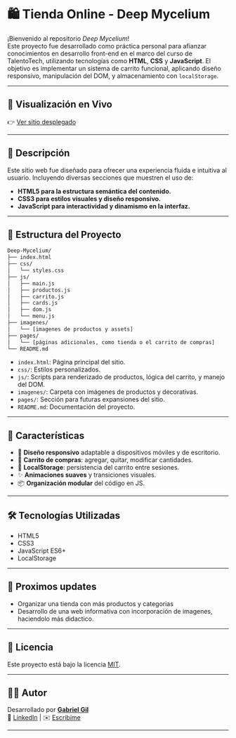 
# 🛍️ Tienda Online - Deep Mycelium

¡Bienvenido al repositorio *Deep Mycelium*!  
Este proyecto fue desarrollado como práctica personal para afianzar conocimientos en desarrollo front-end en el marco del curso de TalentoTech, utilizando tecnologías como **HTML**, **CSS** y **JavaScript**. El objetivo es implementar un sistema de carrito funcional, aplicando diseño responsivo, manipulación del DOM, y almacenamiento con `localStorage`.

---

## 🚀 Visualización en Vivo

👉 [Ver sitio desplegado](https://gabrielgil88.github.io/DeepMycelium/) 

---

## 🧩 Descripción

Este sitio web fue diseñado para ofrecer una experiencia fluida e intuitiva al usuario. Incluyendo diversas secciones que muestren el uso de:

- **HTML5 para la estructura semántica del contenido.**
- **CSS3 para estilos visuales y diseño responsivo.**
- **JavaScript para interactividad y dinamismo en la interfaz.**


---

## 📁 Estructura del Proyecto

```bash
Deep-Mycelium/
├── index.html
├── css/
│   └── styles.css
├── js/
│   ├── main.js
│   ├── productos.js
│   ├── carrito.js
│   ├── cards.js
│   ├── dom.js
│   └── menu.js
├── imagenes/
│   └── [imagenes de productos y assets]
├── pages/
│   └── [páginas adicionales, como tienda o el carrito de compras]
└── README.md
```

- `index.html`: Página principal del sitio.
- `css/`: Estilos personalizados.
- `js/`: Scripts para renderizado de productos, lógica del carrito, y manejo del DOM.
- `imagenes/`: Carpeta con imágenes de productos y decorativas.
- `pages/`: Sección para futuras expansiones del sitio.
- `README.md`: Documentación del proyecto.

---

## 🚀 Características

- 🎨 **Diseño responsivo** adaptable a dispositivos móviles y de escritorio.
- 🛒 **Carrito de compras**: agregar, quitar, modificar cantidades.
- 💾 **LocalStorage**: persistencia del carrito entre sesiones.
- ✨ **Animaciones suaves** y transiciones visuales.
- 📦 **Organización modular** del código en JS.

---

## 🛠️ Tecnologías Utilizadas

- HTML5
- CSS3
- JavaScript ES6+
- LocalStorage

---

## 🔧 Proximos updates

- Organizar una tienda con más productos y categorias
- Desarrollo de una web informativa con incorporación de imagenes, haciendolo más didactico.

------

## 📄 Licencia

Este proyecto está bajo la licencia [MIT](https://opensource.org/licenses/MIT).

---

## 🙋‍♂️ Autor

Desarrollado por [**Gabriel Gil**](https://github.com/GabrielGil88/)  
💼 [LinkedIn](https://www.linkedin.com/in/gaboagil) | ✉️ [Escribime](mailto:gaboagil.uxui@gmail.com)

---

